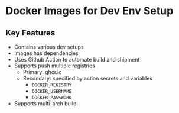 # Docker Images for Dev Env Setup

## Key Features
* Contains various dev setups
* Images has dependencies
* Uses Github Action to automate build and shipment
* Supports push multiple registries
    * Primary: ghcr.io
    * Secondary: specified by action secrets and variables
        * `DOCKER_REGISTRY`
        * `DOCKER_USERNAME`
        * `DOCKER_PASSWORD` 
* Supports multi-arch build
